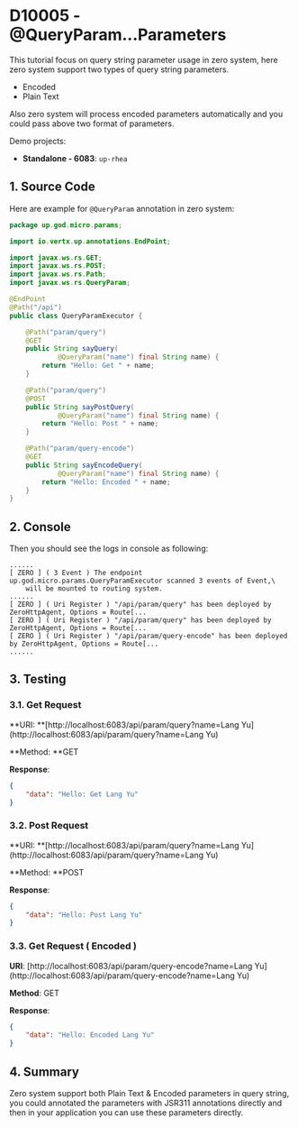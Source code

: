 # D10005 - @QueryParam...Parameters

This tutorial focus on query string parameter usage in zero system, here zero system support two types of query string parameters.

* Encoded
* Plain Text

Also zero system will process encoded parameters automatically and you could pass above two format of parameters.

Demo projects:

* **Standalone - 6083**: `up-rhea`

## 1. Source Code

Here are example for `@QueryParam` annotation in zero system:

```java
package up.god.micro.params;

import io.vertx.up.annotations.EndPoint;

import javax.ws.rs.GET;
import javax.ws.rs.POST;
import javax.ws.rs.Path;
import javax.ws.rs.QueryParam;

@EndPoint
@Path("/api")
public class QueryParamExecutor {

    @Path("param/query")
    @GET
    public String sayQuery(
            @QueryParam("name") final String name) {
        return "Hello: Get " + name;
    }

    @Path("param/query")
    @POST
    public String sayPostQuery(
            @QueryParam("name") final String name) {
        return "Hello: Post " + name;
    }

    @Path("param/query-encode")
    @GET
    public String sayEncodeQuery(
            @QueryParam("name") final String name) {
        return "Hello: Encoded " + name;
    }
}
```

## 2. Console

Then you should see the logs in console as following:

```shell
......
[ ZERO ] ( 3 Event ) The endpoint up.god.micro.params.QueryParamExecutor scanned 3 events of Event,\
    will be mounted to routing system.
......
[ ZERO ] ( Uri Register ) "/api/param/query" has been deployed by ZeroHttpAgent, Options = Route[...
[ ZERO ] ( Uri Register ) "/api/param/query" has been deployed by ZeroHttpAgent, Options = Route[...
[ ZERO ] ( Uri Register ) "/api/param/query-encode" has been deployed by ZeroHttpAgent, Options = Route[...
......
```

## 3. Testing

### 3.1. Get Request

**URI: **[http://localhost:6083/api/param/query?name=Lang Yu](http://localhost:6083/api/param/query?name=Lang Yu)

**Method: **GET

**Response**:

```json
{
    "data": "Hello: Get Lang Yu"
}
```

### 3.2. Post Request

**URI: **[http://localhost:6083/api/param/query?name=Lang Yu](http://localhost:6083/api/param/query?name=Lang Yu)

**Method: **POST

**Response**:

```json
{
    "data": "Hello: Post Lang Yu"
}
```

### 3.3. Get Request \( Encoded \)

**URI**: [http://localhost:6083/api/param/query-encode?name=Lang Yu](http://localhost:6083/api/param/query-encode?name=Lang Yu)

**Method**: GET

**Response**:

```json
{
    "data": "Hello: Encoded Lang Yu"
}
```

## 4. Summary

Zero system support both Plain Text & Encoded parameters in query string, you could annotated the parameters with JSR311 annotations directly and then in your application you can use these parameters directly.

